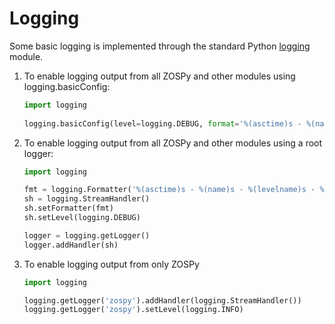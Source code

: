 # Logging

Some basic logging is implemented through the standard Python [logging](https://docs.python.org/3/library/logging.html) module.

1. To enable logging output from all ZOSPy and other modules using logging.basicConfig:
    ```python
    import logging
       
    logging.basicConfig(level=logging.DEBUG, format='%(asctime)s - %(name)s - %(levelname)s - %(message)s')
    ```
2. To enable logging output from all ZOSPy and other modules using a root logger:
    ```python
    import logging
    
    fmt = logging.Formatter('%(asctime)s - %(name)s - %(levelname)s - %(message)s')
    sh = logging.StreamHandler()
    sh.setFormatter(fmt)
    sh.setLevel(logging.DEBUG)
    
    logger = logging.getLogger()
    logger.addHandler(sh)
    ```
3. To enable logging output from only ZOSPy
    ```python
    import logging
    
    logging.getLogger('zospy').addHandler(logging.StreamHandler())
    logging.getLogger('zospy').setLevel(logging.INFO)
    ```